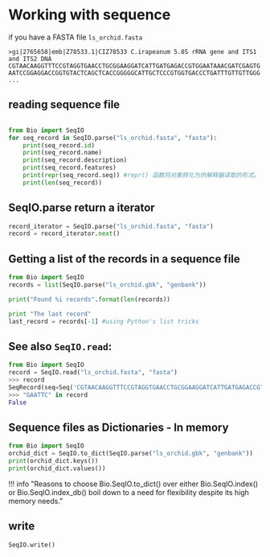 # Working with sequence

if you have a FASTA file `ls_orchid.fasta`
```
>gi|2765658|emb|Z78533.1|CIZ78533 C.irapeanum 5.8S rRNA gene and ITS1 and ITS2 DNA
CGTAACAAGGTTTCCGTAGGTGAACCTGCGGAAGGATCATTGATGAGACCGTGGAATAAACGATCGAGTG
AATCCGGAGGACCGGTGTACTCAGCTCACCGGGGGCATTGCTCCCGTGGTGACCCTGATTTGTTGTTGGG
...
```

## reading sequence file
```python

from Bio import SeqIO
for seq_record in SeqIO.parse("ls_orchid.fasta", "fasta"):
    print(seq_record.id)
    print(seq_record.name)
    print(seq_record.description)
    print(seq_record.features)
    print(repr(seq_record.seq)) #repr() 函数将对象转化为供解释器读取的形式。
    print(len(seq_record))
```


## SeqIO.parse return a iterator
```python
record_iterator = SeqIO.parse("ls_orchid.fasta", "fasta")
record = record_iterator.next()
```

## Getting a list of the records in a sequence file
```python
from Bio import SeqIO
records = list(SeqIO.parse("ls_orchid.gbk", "genbank"))

print("Found %i records".format(len(records))

print "The last record"
last_record = records[-1] #using Python's list tricks
```


## See also `SeqIO.read`:
```python
from Bio import SeqIO
record = SeqIO.read("ls_orchid.fasta", "fasta")
>>> record
SeqRecord(seq=Seq('CGTAACAAGGTTTCCGTAGGTGAACCTGCGGAAGGATCATTGATGAGACCGTGG...GGG', SingleLetterAlphabet()), id='gi|2765658|emb|Z78533.1|CIZ78533', name='gi|2765658|emb|Z78533.1|CIZ78533', description='gi|2765658|emb|Z78533.1|CIZ78533 C.irapeanum 5.8S rRNA gene and ITS1 and ITS2 DNA', dbxrefs=[])
>>> "GAATTC" in record
False
```

## Sequence files as Dictionaries - In memory
```python
from Bio import SeqIO
orchid_dict = SeqIO.to_dict(SeqIO.parse("ls_orchid.gbk", "genbank"))
print(orchid_dict.keys())
print(orchid_dict.values())
```

!!! info "Reasons to choose Bio.SeqIO.to_dict() over either Bio.SeqIO.index() or Bio.SeqIO.index_db() boil down to a need for flexibility despite its high memory needs."


## write
```python
SeqIO.write()
```